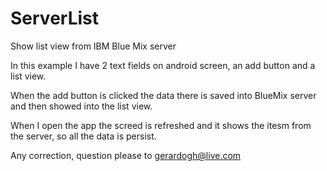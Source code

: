 ServerList
==========

Show list view from IBM Blue Mix server

In this example I have 2 text fields on android screen, an add button and a list view.

When the add button is clicked the data there is saved into BlueMix server and then showed into the list view.

When I open the app the screed is refreshed and it shows the itesm from the server, so all the data is persist.

Any correction, question please to gerardogh@live.com
